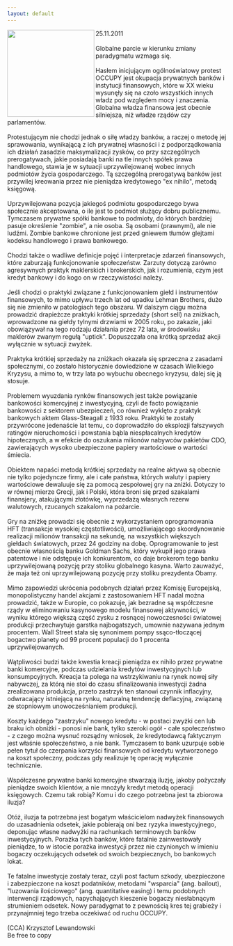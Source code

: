 ```yaml
---
layout: default
---
```

<img src="{{site.baseurl}}\articles\pictures\465.okupujbanki.jpg"  align="left" width="200"><!--95--><p>
25.11.2011<br><br>Globalne parcie w kierunku zmiany paradygmatu wzmaga się. <br><br>Hasłem inicjującym ogólnoświatowy protest OCCUPY jest okupacja prywatnych banków i instytucji finansowych, które w XX wieku wysunęły się na czoło wszystkich innych władz pod względem mocy i znaczenia. Globalna władza finansowa jest obecnie silniejsza, niż władze rządów czy parlamentów. <br><br>Protestującym nie chodzi jednak o siłę władzy banków, a raczej o metodę jej sprawowania, wynikającą z ich prywatnej własności i z podporządkowania ich działań zasadzie maksymalizacji zysków, co przy szczególnych prerogatywach, jakie posiadają banki na tle innych spółek prawa handlowego, stawia je w sytuacji uprzywilejowanej wobec innych podmiotów życia gospodarczego. Tą szczególną prerogatywą banków jest przywilej kreowania przez nie pieniądza kredytowego "ex nihilo", metodą księgową.<br><br>Uprzywilejowana pozycja jakiegoś podmiotu gospodarczego bywa społecznie akceptowana, o ile jest to podmiot służący dobru publicznemu. Tymczasem prywatne spółki bankowe to podmioty, do których bardziej pasuje określenie "zombie", a nie osoba. Są osobami (prawnymi), ale nie ludźmi. Zombie bankowe chronione jest przed gniewem tłumów glejtami kodeksu handlowego i prawa bankowego. <br><br>Chodzi także o wadliwe definicje pojęć i interpretacje zdarzeń finansowych, które zaburzają funkcjonowanie społeczeństw. Zarzuty dotyczą zarówno agresywnych praktyk maklerskich i brokerskich, jak i rozumienia, czym jest kredyt bankowy i do kogo on w rzeczywistości należy.<br><br>Jeśli chodzi o praktyki związane z funkcjonowaniem giełd i instrumentów finansowych, to mimo upływu trzech lat od upadku Lehman Brothers, dużo się nie zmieniło w patologiach tego obszaru. W dalszym ciągu można prowadzić drapieżcze praktyki krótkiej sprzedaży (short sell) na zniżkach, wprowadzone na giełdy tylnymi drzwiami w 2005 roku, po zakazie, jaki obowiązywał na tego rodzaju działania przez 72 lata, w środowisku maklerów zwanym regułą "uptick". Dopuszczała ona krótką sprzedaż akcji wyłącznie w sytuacji zwyżek.<br><br>Praktyka krótkiej sprzedaży na zniżkach okazała się sprzeczna z zasadami społecznymi, co zostało historycznie dowiedzione w czasach Wielkiego Kryzysu, a mimo to, w trzy lata po wybuchu obecnego kryzysu, dalej się ją stosuje.<br><br>Problemem wyuzdania rynków finansowych jest także powiązanie bankowości komercyjnej z inwestycyjną, czyli de facto powiązanie bankowości z sektorem ubezpieczeń, co również wyklęto z praktyk bankowych aktem Glass-Steagall z 1933 roku. Praktyki te zostały przywrócone jedenaście lat temu, co doprowadziło do eksplozji fałszywych ratingów nieruchomości i powstania bąbla niespłacalnych kredytów hipotecznych, a w efekcie do oszukania milionów nabywców pakietów CDO, zawierających wysoko ubezpieczone papiery wartościowe o wartości śmiecia.<br><br>Obiektem napaści metodą krótkiej sprzedaży na realne aktywa są obecnie nie tylko pojedyncze firmy, ale i całe państwa, których waluty i papiery wartościowe dewaluuje się za pomocą zespołowej gry na zniżki. Dotyczy to w równej mierze Grecji, jak i Polski, która broni się przed szakalami finansjery, atakującymi złotówkę, wyprzedażą własnych rezerw walutowych, rzucanych szakalom na pożarcie. <br><br>Gry na zniżkę prowadzi się obecnie z wykorzystaniem oprogramowania HFT (transakcje wysokiej częstotliwości), umożliwiającego skoordynowanie realizacji milionów transakcji na sekundę, na wszystkich większych giełdach światowych, przez 24 godziny na dobę. Oprogramowanie to jest obecnie własnością banku Goldman Sachs, który wykupił jego prawa patentowe i nie odstępuje ich konkurentom, co daje brokerom tego banku uprzywilejowaną pozycję przy stoliku globalnego kasyna. Warto zauważyć, że maja też oni uprzywilejowaną pozycję przy stoliku prezydenta Obamy.<br><br>Mimo zapowiedzi ukrócenia podobnych działań przez Komisję Europejską, monopolistyczny handel akcjami z zastosowaniem HFT nadal można prowadzić, także w Europie, co pokazuje, jak bezradne są współczesne rządy w eliminowaniu kasynowego modelu finansowej aktywności, w wyniku którego większą część zysku z rosnącej nowoczesności światowej produkcji przechwytuje garstka najbogatszych, umownie nazywana jednym procentem. Wall Street stała się synonimem pompy ssąco-tłoczącej bogactwo planety od 99 procent populacji do 1 procenta uprzywilejowanych.<br><br>Wątpliwości budzi także kwestia kreacji pieniądza ex nihilo przez prywatne banki komercyjne, podczas udzielania kredytów inwestycyjnych lub konsumpcyjnych. Kreacja ta polega na wstrzykiwaniu na rynek nowej siły nabywczej, za którą nie stoi do czasu sfinalizowania inwestycji żadna zrealizowana produkcja, przeto zastrzyk ten stanowi czynnik inflacyjny, odwracający istniejącą na rynku, naturalną tendencję deflacyjną, związaną ze stopniowym unowocześnianiem produkcji. <br><br>Koszty każdego "zastrzyku" nowego kredytu - w postaci zwyżki cen lub braku ich obniżki - ponosi nie bank, tylko szeroki ogół - całe społeczeństwo - z czego można wysnuć rozsądny wniosek, że kredytodawcą faktycznym jest właśnie społeczeństwo, a nie bank. Tymczasem to bank uzurpuje sobie pełen tytuł do czerpania korzyści finansowych od kredytu wytworzonego na koszt społeczny, podczas gdy realizuje tę operację wyłącznie technicznie.<br><br>Współczesne prywatne banki komercyjne stwarzają iluzję, jakoby pożyczały pieniądze swoich klientów, a nie mnożyły kredyt metodą operacji księgowych. Czemu tak robią? Komu i do czego potrzebna jest ta zbiorowa iluzja? <br><br>Otóż, iluzja ta potrzebna jest bogatym właścicielom nadwyżek finansowych do uzasadnienia odsetek, jakie pobierają oni bez ryzyka inwestycyjnego, deponując własne nadwyżki na rachunkach terminowych banków inwestycyjnych. Porażka tych banków, które fatalnie zainwestowały pieniądze, to w istocie porażka inwestycji przez nie czynionych w imieniu bogaczy oczekujących odsetek od swoich bezpiecznych, bo bankowych lokat.<br><br>Te fatalne inwestycje zostały teraz, czyli post factum szkody, ubezpieczone i zabezpieczone na koszt podatników, metodami "wsparcia" (ang. bailout), "luzowania ilościowego" (ang. quantitative easing) i temu podobnych interwencji rządowych, napychających kieszenie bogaczy niesłabnącym strumieniem odsetek. Nowy paradygmat to z pewnością kres tej grabieży i przynajmniej tego trzeba oczekiwać od ruchu OCCUPY.<br><br>(CCA) Krzysztof Lewandowski<br>Be free to copy<br></p>
